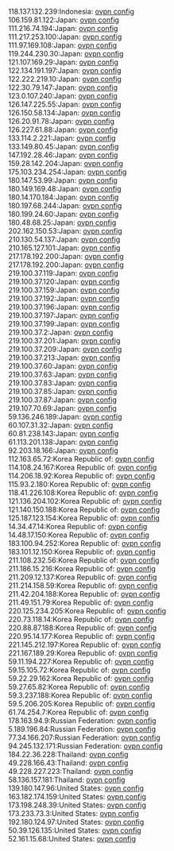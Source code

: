 118.137.132.239:Indonesia: [ovpn config](vpn/118_137_132_239.ovpn)  
106.159.81.122:Japan: [ovpn config](vpn/106_159_81_122.ovpn)  
111.216.74.194:Japan: [ovpn config](vpn/111_216_74_194.ovpn)  
111.217.253.100:Japan: [ovpn config](vpn/111_217_253_100.ovpn)  
111.97.169.108:Japan: [ovpn config](vpn/111_97_169_108.ovpn)  
119.244.230.30:Japan: [ovpn config](vpn/119_244_230_30.ovpn)  
121.107.169.29:Japan: [ovpn config](vpn/121_107_169_29.ovpn)  
122.134.191.197:Japan: [ovpn config](vpn/122_134_191_197.ovpn)  
122.222.219.10:Japan: [ovpn config](vpn/122_222_219_10.ovpn)  
122.30.79.147:Japan: [ovpn config](vpn/122_30_79_147.ovpn)  
123.0.107.240:Japan: [ovpn config](vpn/123_0_107_240.ovpn)  
126.147.225.55:Japan: [ovpn config](vpn/126_147_225_55.ovpn)  
126.150.58.134:Japan: [ovpn config](vpn/126_150_58_134.ovpn)  
126.20.91.78:Japan: [ovpn config](vpn/126_20_91_78.ovpn)  
126.227.61.88:Japan: [ovpn config](vpn/126_227_61_88.ovpn)  
133.114.2.221:Japan: [ovpn config](vpn/133_114_2_221.ovpn)  
133.149.80.45:Japan: [ovpn config](vpn/133_149_80_45.ovpn)  
147.192.28.46:Japan: [ovpn config](vpn/147_192_28_46.ovpn)  
159.28.142.204:Japan: [ovpn config](vpn/159_28_142_204.ovpn)  
175.103.234.254:Japan: [ovpn config](vpn/175_103_234_254.ovpn)  
180.147.53.99:Japan: [ovpn config](vpn/180_147_53_99.ovpn)  
180.149.169.48:Japan: [ovpn config](vpn/180_149_169_48.ovpn)  
180.14.170.184:Japan: [ovpn config](vpn/180_14_170_184.ovpn)  
180.197.68.244:Japan: [ovpn config](vpn/180_197_68_244.ovpn)  
180.199.24.60:Japan: [ovpn config](vpn/180_199_24_60.ovpn)  
180.48.68.25:Japan: [ovpn config](vpn/180_48_68_25.ovpn)  
202.162.150.53:Japan: [ovpn config](vpn/202_162_150_53.ovpn)  
210.130.54.137:Japan: [ovpn config](vpn/210_130_54_137.ovpn)  
210.165.127.101:Japan: [ovpn config](vpn/210_165_127_101.ovpn)  
217.178.192.200:Japan: [ovpn config](vpn/217_178_192_200.ovpn)  
217.178.192.200:Japan: [ovpn config](vpn/217_178_192_200.ovpn)  
219.100.37.119:Japan: [ovpn config](vpn/219_100_37_119.ovpn)  
219.100.37.120:Japan: [ovpn config](vpn/219_100_37_120.ovpn)  
219.100.37.159:Japan: [ovpn config](vpn/219_100_37_159.ovpn)  
219.100.37.192:Japan: [ovpn config](vpn/219_100_37_192.ovpn)  
219.100.37.196:Japan: [ovpn config](vpn/219_100_37_196.ovpn)  
219.100.37.197:Japan: [ovpn config](vpn/219_100_37_197.ovpn)  
219.100.37.199:Japan: [ovpn config](vpn/219_100_37_199.ovpn)  
219.100.37.2:Japan: [ovpn config](vpn/219_100_37_2.ovpn)  
219.100.37.201:Japan: [ovpn config](vpn/219_100_37_201.ovpn)  
219.100.37.209:Japan: [ovpn config](vpn/219_100_37_209.ovpn)  
219.100.37.213:Japan: [ovpn config](vpn/219_100_37_213.ovpn)  
219.100.37.60:Japan: [ovpn config](vpn/219_100_37_60.ovpn)  
219.100.37.63:Japan: [ovpn config](vpn/219_100_37_63.ovpn)  
219.100.37.83:Japan: [ovpn config](vpn/219_100_37_83.ovpn)  
219.100.37.85:Japan: [ovpn config](vpn/219_100_37_85.ovpn)  
219.100.37.87:Japan: [ovpn config](vpn/219_100_37_87.ovpn)  
219.107.70.69:Japan: [ovpn config](vpn/219_107_70_69.ovpn)  
59.136.246.189:Japan: [ovpn config](vpn/59_136_246_189.ovpn)  
60.107.31.32:Japan: [ovpn config](vpn/60_107_31_32.ovpn)  
60.81.238.143:Japan: [ovpn config](vpn/60_81_238_143.ovpn)  
61.113.201.138:Japan: [ovpn config](vpn/61_113_201_138.ovpn)  
92.203.18.166:Japan: [ovpn config](vpn/92_203_18_166.ovpn)  
112.163.65.72:Korea Republic of: [ovpn config](vpn/112_163_65_72.ovpn)  
114.108.24.167:Korea Republic of: [ovpn config](vpn/114_108_24_167.ovpn)  
114.206.18.92:Korea Republic of: [ovpn config](vpn/114_206_18_92.ovpn)  
115.93.2.180:Korea Republic of: [ovpn config](vpn/115_93_2_180.ovpn)  
118.41.226.108:Korea Republic of: [ovpn config](vpn/118_41_226_108.ovpn)  
121.136.204.102:Korea Republic of: [ovpn config](vpn/121_136_204_102.ovpn)  
121.140.150.188:Korea Republic of: [ovpn config](vpn/121_140_150_188.ovpn)  
125.187.123.154:Korea Republic of: [ovpn config](vpn/125_187_123_154.ovpn)  
14.34.47.14:Korea Republic of: [ovpn config](vpn/14_34_47_14.ovpn)  
14.48.17.150:Korea Republic of: [ovpn config](vpn/14_48_17_150.ovpn)  
183.100.94.252:Korea Republic of: [ovpn config](vpn/183_100_94_252.ovpn)  
183.101.12.150:Korea Republic of: [ovpn config](vpn/183_101_12_150.ovpn)  
211.108.232.56:Korea Republic of: [ovpn config](vpn/211_108_232_56.ovpn)  
211.186.15.216:Korea Republic of: [ovpn config](vpn/211_186_15_216.ovpn)  
211.209.12.137:Korea Republic of: [ovpn config](vpn/211_209_12_137.ovpn)  
211.214.158.59:Korea Republic of: [ovpn config](vpn/211_214_158_59.ovpn)  
211.42.204.188:Korea Republic of: [ovpn config](vpn/211_42_204_188.ovpn)  
211.49.151.79:Korea Republic of: [ovpn config](vpn/211_49_151_79.ovpn)  
220.125.234.205:Korea Republic of: [ovpn config](vpn/220_125_234_205.ovpn)  
220.73.118.14:Korea Republic of: [ovpn config](vpn/220_73_118_14.ovpn)  
220.88.87.188:Korea Republic of: [ovpn config](vpn/220_88_87_188.ovpn)  
220.95.14.177:Korea Republic of: [ovpn config](vpn/220_95_14_177.ovpn)  
221.145.212.197:Korea Republic of: [ovpn config](vpn/221_145_212_197.ovpn)  
221.167.189.29:Korea Republic of: [ovpn config](vpn/221_167_189_29.ovpn)  
59.11.194.227:Korea Republic of: [ovpn config](vpn/59_11_194_227.ovpn)  
59.15.105.72:Korea Republic of: [ovpn config](vpn/59_15_105_72.ovpn)  
59.22.29.162:Korea Republic of: [ovpn config](vpn/59_22_29_162.ovpn)  
59.27.65.82:Korea Republic of: [ovpn config](vpn/59_27_65_82.ovpn)  
59.3.237.188:Korea Republic of: [ovpn config](vpn/59_3_237_188.ovpn)  
59.5.206.205:Korea Republic of: [ovpn config](vpn/59_5_206_205.ovpn)  
61.74.254.7:Korea Republic of: [ovpn config](vpn/61_74_254_7.ovpn)  
178.163.94.9:Russian Federation: [ovpn config](vpn/178_163_94_9.ovpn)  
5.189.196.84:Russian Federation: [ovpn config](vpn/5_189_196_84.ovpn)  
77.34.166.207:Russian Federation: [ovpn config](vpn/77_34_166_207.ovpn)  
94.245.132.171:Russian Federation: [ovpn config](vpn/94_245_132_171.ovpn)  
184.22.36.228:Thailand: [ovpn config](vpn/184_22_36_228.ovpn)  
49.228.166.43:Thailand: [ovpn config](vpn/49_228_166_43.ovpn)  
49.228.227.223:Thailand: [ovpn config](vpn/49_228_227_223.ovpn)  
58.136.157.181:Thailand: [ovpn config](vpn/58_136_157_181.ovpn)  
139.180.147.96:United States: [ovpn config](vpn/139_180_147_96.ovpn)  
163.182.174.159:United States: [ovpn config](vpn/163_182_174_159.ovpn)  
173.198.248.39:United States: [ovpn config](vpn/173_198_248_39.ovpn)  
173.233.73.3:United States: [ovpn config](vpn/173_233_73_3.ovpn)  
192.180.124.97:United States: [ovpn config](vpn/192_180_124_97.ovpn)  
50.39.126.135:United States: [ovpn config](vpn/50_39_126_135.ovpn)  
52.161.15.68:United States: [ovpn config](vpn/52_161_15_68.ovpn)  
